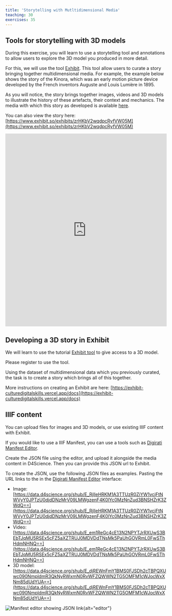 ```yaml
---
title: 'Storytelling with Mutltidimensional Media'
teaching: 30
exercises: 35
---
```



## Tools for storytelling with 3D models

During this exercise, 
you will learn to use a storytelling tool
and annotations to allow
users to explore the 3D model you produced in more detail.

For this, we will use the tool [Exhibit](https://www.exhibit.so/).
This tool allow users to curate a story bringing together multidimensional 
media. For example, the example below shows the story of the 
Kinora, which was an 
early motion picture device developed by the French inventors Auguste and Louis Lumière in 1895. 

As you will notice, the story brings together images, videos
and 3D models to illustrate the
history of these artefacts, their context and mechanics. The media 
with which this story as developed is available [here](https://data.d4science.org/workspace-explorer-app?folderId=MUVkZVY5L1hRYnV4ZzJiUVljVlk5U1hmOHZYaDQ1SGVZT0l6aUZGa2lEclVFT0ppWEo4VDRzU2Z0alNiSk5GTg). 

You can also view the story
here: [https://www.exhibit.so/exhibits/zrHKbV2wqdpcRyfVW05M](https://www.exhibit.so/exhibits/zrHKbV2wqdpcRyfVW05M)

<iframe src="https://www.exhibit.so/exhibits/zrHKbV2wqdpcRyfVW05M?embedded=true" width="100%" height="600" allowfullscreen allow="autoplay" frameborder="0"></iframe>


## Developing a 3D story in Exhibit

We will learn to use the tutorial [Exhibit tool](https://exhibit-culturedigitalskills.vercel.app/) to give access
to a 3D model.

Please register to use the tool.




Using the dataset of multidimensional data
which you previously curated, the task is 
to create a story which brings all of this together.



More instructions on creating an Exhibit are here: [https://exhibit-culturedigitalskills.vercel.app/docs](https://exhibit-culturedigitalskills.vercel.app/docs)

## IIIF content
You can upload files for images and 3D models,
or use existing IIIF content with Exhibit.

If you would like to use a IIIF Manifest, you can use a tools such as
[Digirati Manifest Editor](https://manifest-editor.digirati.services/).

Create the JSON file using the editor, and upload it alongside the media content
in D4Science. Then you can provide this JSON url to Exhibit.

To create the JSON, use the following JSON files as examples. 
Pasting the URL links to the in the [Digirati Manifest Editor](https://manifest-editor.digirati.services/) interface:


- Image: [https://data.d4science.org/shub/E_RjlleHRKM1A3TTUzR0ZiYW1vcjFtNWVyY0JPTzU0djdDNzMrV09LMWgzenF4K0lYc0MzNnZud3BNSHZrK3ZWdQ==](https://data.d4science.org/shub/E_RjlleHRKM1A3TTUzR0ZiYW1vcjFtNWVyY0JPTzU0djdDNzMrV09LMWgzenF4K0lYc0MzNnZud3BNSHZrK3ZWdQ==)
- Video: [https://data.d4science.org/shub/E_em1ReGc4cE13N2NPYTJrRXUwS3BEbTJqMU5RSEx5cFZ5aXZTRUJ0MDVDdTNsMk5PaUhGOVRmL0FwSThHdmNHNQ==](https://data.d4science.org/shub/E_em1ReGc4cE13N2NPYTJrRXUwS3BEbTJqMU5RSEx5cFZ5aXZTRUJ0MDVDdTNsMk5PaUhGOVRmL0FwSThHdmNHNQ==)
- 3D model: [https://data.d4science.org/shub/E_djREWnFmY1BMS0FJSDh2cTBPQXUwc090NmpldmR3QkNyRWxmN0RvWFZQWWN2TG5OMFM1cWJocWxXNm85dUdYUA==](https://data.d4science.org/shub/E_djREWnFmY1BMS0FJSDh2cTBPQXUwc090NmpldmR3QkNyRWxmN0RvWFZQWWN2TG5OMFM1cWJocWxXNm85dUdYUA==)

![Manifest editor showing JSON link](fig/JSONlink.png){alt="editor"}







